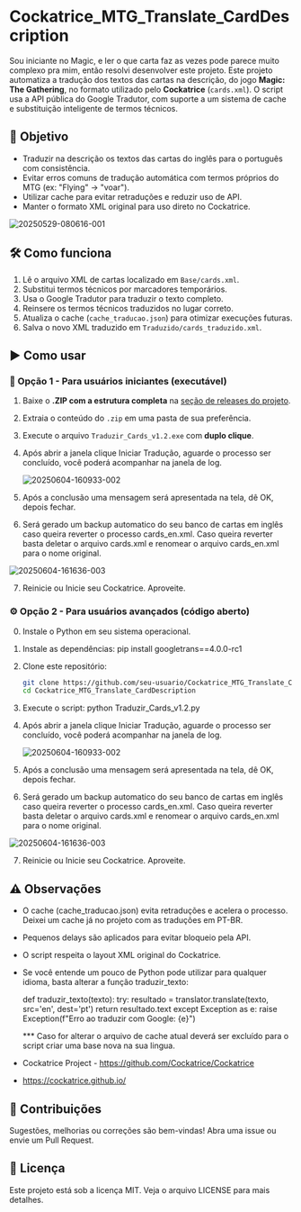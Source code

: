 # Cockatrice_MTG_Translate_CardDescription

Sou iniciante no Magic, e ler o que carta faz as vezes pode parece muito complexo pra mim, então resolvi desenvolver este projeto.
Este projeto automatiza a tradução dos textos das cartas na descrição, do jogo **Magic: The Gathering**, no formato utilizado pelo **Cockatrice** (`cards.xml`). O script usa a API pública do Google Tradutor, com suporte a um sistema de cache e substituição inteligente de termos técnicos.

## 🧠 Objetivo

- Traduzir na descrição os textos das cartas do inglês para o português com consistência.
- Evitar erros comuns de tradução automática com termos próprios do MTG (ex: "Flying" → "voar").
- Utilizar cache para evitar retraduções e reduzir uso de API.
- Manter o formato XML original para uso direto no Cockatrice.

![20250529-080616-001](https://github.com/user-attachments/assets/9d40a74d-9980-4d98-85a0-d930d50bfae0)


## 🛠️ Como funciona

1. Lê o arquivo XML de cartas localizado em `Base/cards.xml`.
2. Substitui termos técnicos por marcadores temporários.
3. Usa o Google Tradutor para traduzir o texto completo.
4. Reinsere os termos técnicos traduzidos no lugar correto.
5. Atualiza o cache (`cache_traducao.json`) para otimizar execuções futuras.
6. Salva o novo XML traduzido em `Traduzido/cards_traduzido.xml`.

## ▶️ Como usar

### 🔰 Opção 1 - Para usuários iniciantes (executável)

1. Baixe o **.ZIP com a estrutura completa** na [seção de releases do projeto](https://github.com/xovani/Cockatrice_MTG_Translate_CardDescription/releases).
2. Extraia o conteúdo do `.zip` em uma pasta de sua preferência.
3. Execute o arquivo `Traduzir_Cards_v1.2.exe` com **duplo clique**.
4. Após abrir a janela clique Iniciar Tradução, aguarde o processo ser concluído, você poderá acompanhar na janela de log.
   
   ![20250604-160933-002](https://github.com/user-attachments/assets/058ce7f7-8a3d-421d-ab54-86a29affbe67)

5. Após a conclusão uma mensagem será apresentada na tela, dê OK, depois fechar.
6. Será gerado um backup automatico do seu banco de cartas em inglês caso queira reverter o processo cards_en.xml. Caso queira reverter basta deletar o arquivo cards.xml e renomear o arquivo cards_en.xml para o nome original.
   
![20250604-161636-003](https://github.com/user-attachments/assets/d676c334-934c-47d7-8c8b-8413e671d67c)

7. Reinicie ou Inicie seu Cockatrice. Aproveite.

### ⚙️ Opção 2 - Para usuários avançados (código aberto)

0. Instale o Python em seu sistema operacional.

1. Instale as dependências:
   pip install googletrans==4.0.0-rc1
   
2. Clone este repositório:
   ```bash
   git clone https://github.com/seu-usuario/Cockatrice_MTG_Translate_CardDescription.git
   cd Cockatrice_MTG_Translate_CardDescription

3. Execute o script:
python Traduzir_Cards_v1.2.py

4. Após abrir a janela clique Iniciar Tradução, aguarde o processo ser concluído, você poderá acompanhar na janela de log.
   
   ![20250604-160933-002](https://github.com/user-attachments/assets/058ce7f7-8a3d-421d-ab54-86a29affbe67)

5. Após a conclusão uma mensagem será apresentada na tela, dê OK, depois fechar.
6. Será gerado um backup automatico do seu banco de cartas em inglês caso queira reverter o processo cards_en.xml. Caso queira reverter basta deletar o arquivo cards.xml e renomear o arquivo cards_en.xml para o nome original.
   
![20250604-161636-003](https://github.com/user-attachments/assets/d676c334-934c-47d7-8c8b-8413e671d67c)

7. Reinicie ou Inicie seu Cockatrice. Aproveite.

## ⚠️ Observações
* O cache (cache_traducao.json) evita retraduções e acelera o processo. Deixei um cache já no projeto com as traduções em PT-BR.

* Pequenos delays são aplicados para evitar bloqueio pela API.

* O script respeita o layout XML original do Cockatrice.

* Se você entende um pouco de Python pode utilizar para qualquer idioma, basta alterar a função traduzir_texto:

  def traduzir_texto(texto):
    try:
        resultado = translator.translate(texto, src='en', dest='pt')
        return resultado.text
    except Exception as e:
        raise Exception(f"Erro ao traduzir com Google: {e}")

  *** Caso for alterar o arquivo de cache atual deverá ser excluído para o script criar uma base nova na sua lingua.

* Cockatrice Project - https://github.com/Cockatrice/Cockatrice
* https://cockatrice.github.io/

## 🧠 Contribuições
Sugestões, melhorias ou correções são bem-vindas! Abra uma issue ou envie um Pull Request.

## 📄 Licença
Este projeto está sob a licença MIT. Veja o arquivo LICENSE para mais detalhes.


